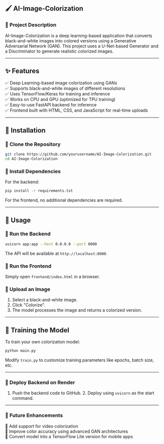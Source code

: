 ## 🖌️ AI-Image-Colorization  

### 📌 Project Description  
AI-Image-Colorization is a deep learning-based application that converts black-and-white images into colored versions using a Generative Adversarial Network (GAN). This project uses a U-Net-based Generator and a Discriminator to generate realistic colorized images.  

---

## ✨ Features  
✅ Deep Learning-based image colorization using GANs  
✅ Supports black-and-white images of different resolutions  
✅ Uses TensorFlow/Keras for training and inference  
✅ Works on CPU and GPU (optimized for TPU training)  
✅ Easy-to-use FastAPI backend for inference  
✅ Frontend built with HTML, CSS, and JavaScript for real-time uploads  

---

## 🚀 Installation  

### 🔹 Clone the Repository  
```bash
git clone https://github.com/yourusername/AI-Image-Colorization.git  
cd AI-Image-Colorization  
```

### 🔹 Install Dependencies  
For the backend:  
```bash 
pip install -r requirements.txt  
```
For the frontend, no additional dependencies are required.

---

## 🎨 Usage  

### 🔹 Run the Backend  
```bash  
uvicorn app:app --host 0.0.0.0 --port 8000  
```
The API will be available at `http://localhost:8000`.  

### 🔹 Run the Frontend  
Simply open `frontend/index.html` in a browser.  

### 🔹 Upload an Image  
1. Select a black-and-white image.  
2. Click "Colorize".  
3. The model processes the image and returns a colorized version.  

---

## 🎯 Training the Model  

To train your own colorization model:  
```bash
python main.py  
```
Modify `train.py` to customize training parameters like epochs, batch size, etc.

---

### 🔹 Deploy Backend on Render  
1. Push the backend code to GitHub.    2. Deploy using `uvicorn` as the start command.  

---

### 🎯 Future Enhancements  
🔹 Add support for video colorization  
🔹 Improve color accuracy using advanced GAN architectures  
🔹 Convert model into a TensorFlow Lite version for mobile apps  
